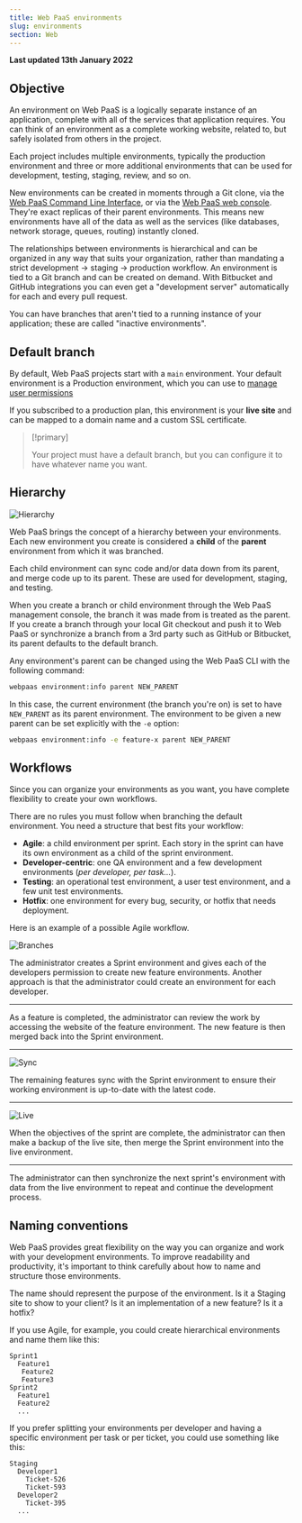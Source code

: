 ```yaml
---
title: Web PaaS environments
slug: environments
section: Web
---
```


**Last updated 13th January 2022**


## Objective  

An environment on Web PaaS is a logically separate instance of an application, complete with all of the services that application requires. You can think of an environment as a complete working website, related to, but safely isolated from others in the project.

Each project includes multiple environments,
typically the production environment and three or more additional environments
that can be used for development, testing, staging, review, and so on.

New environments can be created in moments through a Git clone, via the [Web PaaS Command Line Interface](../../development-cli),
or via the [Web PaaS web console](../).
They're exact replicas of their parent environments.
This means new environments have all of the data
as well as the services (like databases, network storage, queues, routing) instantly cloned.

The relationships between environments is hierarchical
and can be organized in any way that suits your organization,
rather than mandating a strict development → staging → production workflow.
An environment is tied to a Git branch and can be created on demand.
With Bitbucket and GitHub integrations you can even get a "development server" automatically for each and every pull request.

You can have branches that aren't tied to a running instance of your application;
these are called "inactive environments".

## Default branch

By default, Web PaaS projects start with a `main` environment.
Your default environment is a Production environment,
which you can use to [manage user permissions](../../administration-users)

If you subscribed to a production plan, this environment is your **live site**
and can be mapped to a domain name and a custom SSL certificate.

> [!primary]  
> 
> Your project must have a default branch, but you can configure it to have whatever name you want.
> 
> 


## Hierarchy

![Hierarchy](images/environments.png "0.5")

Web PaaS brings the concept of a hierarchy between your environments.
Each new environment you create is considered a **child** of the **parent** environment from which it was branched.

Each child environment can sync code and/or data down from its parent, and merge code up to its parent.
These are used for development, staging, and testing.

When you create a branch or child environment through the Web PaaS management console,
the branch it was made from is treated as the parent.
If you create a branch through your local Git checkout and push it to Web PaaS
or synchronize a branch from a 3rd party such as GitHub or Bitbucket,
its parent defaults to the default branch.

Any environment's parent can be changed using the Web PaaS CLI with the following command:

```bash
webpaas environment:info parent NEW_PARENT
```

In this case, the current environment (the branch you're on) is set to have `NEW_PARENT` as its parent environment.
The environment to be given a new parent can be set explicitly with the `-e` option:

```bash
webpaas environment:info -e feature-x parent NEW_PARENT
```

## Workflows

Since you can organize your environments as you want, you have complete flexibility to create your own workflows.

There are no rules you must follow when branching the default environment.
You need a structure that best fits your workflow:

* **Agile**: a child environment per sprint.
  Each story in the sprint can have its own environment as a child of the sprint environment.
* **Developer-centric**: one QA environment and a few development environments (*per developer, per task...*).
* **Testing**: an operational test environment, a user test environment, and a few unit test environments.
* **Hotfix**: one environment for every bug, security, or hotfix that needs deployment.

Here is an example of a possible Agile workflow.

![Branches](images/branches.svg "0.2")


The administrator creates a Sprint environment and gives each of the developers permission to create new feature environments.
Another approach is that the administrator could create an environment for each developer.

------------------------------------------------------------------------

As a feature is completed, the administrator can review the work by accessing the website of the feature environment.
The new feature is then merged back into the Sprint environment.

------------------------------------------------------------------------

![Sync](images/sync.svg "0.2")

The remaining features sync with the Sprint environment to ensure their working environment is up-to-date with the latest code.

------------------------------------------------------------------------

![Live](images/merge-live.svg "0.2")

When the objectives of the sprint are complete, the administrator can then make a backup of the live site,
then merge the Sprint environment into the live environment.

------------------------------------------------------------------------

The administrator can then synchronize the next sprint's environment with data from the live environment
to repeat and continue the development process.

## Naming conventions

Web PaaS provides great flexibility on the way you can organize and work with your development environments.
To improve readability and productivity, it's important to think carefully about how to name and structure those environments.

The name should represent the purpose of the environment.
Is it a Staging site to show to your client? Is it an implementation of a new feature?
Is it a hotfix?

If you use Agile, for example, you could create hierarchical environments and name them like this:

```text
Sprint1
  Feature1
   Feature2
   Feature3
Sprint2
  Feature1
  Feature2
  ...
```

If you prefer splitting your environments per developer and having a specific environment per task or per ticket,
you could use something like this:

```text
Staging
  Developer1
    Ticket-526
    Ticket-593
  Developer2
    Ticket-395
  ...
```
